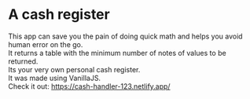 # A cash register
 This app can save you the pain of doing quick math and helps you avoid human error on the go.  
 It returns a table with the minimum number of notes of values to be returned.  
 Its your very own personal cash register.  
 It was made using VanillaJS.  
 Check it out: https://cash-handler-123.netlify.app/
 
